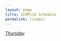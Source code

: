 ```yaml
---
layout: page
title: ICMPC14 Schedule
permalink: /icmpc/
---
```


[Thursday](https://gabenespoli.github.io/icmpc-thu)
